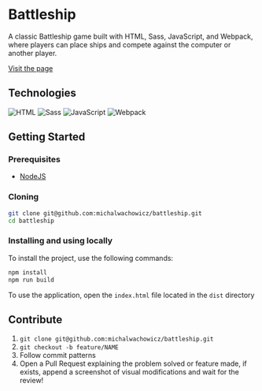 # Battleship

A classic Battleship game built with HTML, Sass, JavaScript, and Webpack, where players can place ships and compete against the computer or another player.

[Visit the page](https://michalwachowicz.github.io/battleship/)

## Technologies

![HTML](https://img.shields.io/badge/-HTML-000.svg?logo=html5)
![Sass](https://img.shields.io/badge/-Sass-000?logo=sass)
![JavaScript](https://img.shields.io/badge/-JavaScript-000?&logo=JavaScript)
![Webpack](https://img.shields.io/badge/-Webpack-000?logo=webpack)

## Getting Started

### Prerequisites
- [NodeJS](https://nodejs.org/en)

### Cloning

```bash
git clone git@github.com:michalwachowicz/battleship.git
cd battleship
```

### Installing and using locally

To install the project, use the following commands:

```bash
npm install
npm run build
```

To use the application, open the `index.html` file located in the `dist` directory

## Contribute

1. `git clone git@github.com:michalwachowicz/battleship.git`
2. `git checkout -b feature/NAME`
3. Follow commit patterns
4. Open a Pull Request explaining the problem solved or feature made, if exists, append a screenshot of visual modifications and wait for the review!
